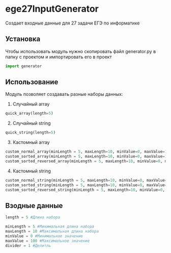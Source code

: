 # ege27InputGenerator
Создает входные данные для 27 задачи ЕГЭ по информатике
## Установка
Чтобы использовать модуль нужно скопировать файл generator.py в папку с проектом и импортировать его в проект

```python
import generator
```
## Использование
Модуль позволяет создавать разные наборы данных:
1) Случайный array
```python
quick_array(length=5)
```
2) Случайный string
```python
quick_string(length=5)
```
3) Кастомный array
```python
custom_normal_array(minLength = 5, maxLength=10, minValue=0, maxValue=100, divider=1) #несортированный 
custom_sorted_array(minLength = 5, maxLength=10, minValue=0, maxValue=100, divider=1) #сортированный (min-max)
custom_sorted_reversed_array(minLength = 5, maxLength=10, minValue=0, maxValue=100, divider=1) #сортированный (max-min)
```
4) Кастомный string
```python
custom_normal_string(minLength = 5, maxLength=10, minValue=0, maxValue=100, divider=1) #несортированный 
custom_sorted_string(minLength = 5, maxLength=10, minValue=0, maxValue=100, divider=1) #сортированный (min-max)
custom_sorted_reversed_string(minLength = 5, maxLength=10, minValue=0, maxValue=100, divider=1) #сортированный (max-min)
```
## Взодные данные
```python
length = 5 #Длина набора

minLength = 5 #Минимальная длина набора
maxLength = 10 #Максимальная длина набора 
minValue = 0 #Минимальное значение
maxValue = 100 #Максимальное значение
divider = 1 #Делитль
```
